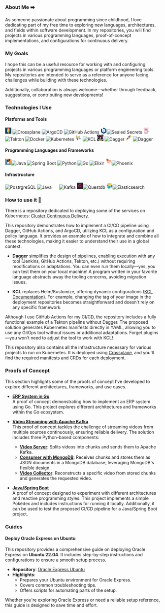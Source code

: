 ### About Me ➡️

As someone passionate about programming since childhood, I love dedicating part of my free time to exploring new languages, architectures, and fields within software development.
In my repositories, you will find projects in various programming languages, proof-of-concept implementations, and configurations for continuous delivery.


### My Goals 
I hope this can be a useful resource for working with and configuring projects in various programming languages or platform engineering tools. My repositories are intended to serve as a reference for anyone facing challenges while building with these technologies.

Additionally, collaboration is always welcome—whether through feedback, suggestions, or contributing new developments!

### Technologies I Use

#### Platforms and Tools
<img src="./images/crossplane-logo.png" alt="Dagger Logo" width="20" height="20"> ![Crossplane](https://img.shields.io/badge/Crossplane-Managed%20Resources-blue)
![ArgoCD](https://img.shields.io/badge/ArgoCD-GitOps-orange?logo=argo)
![GitHub Actions](https://img.shields.io/badge/GitHub_Actions-CI%2FCD-blue?logo=githubactions)
<img src="./images/sealed-secrets-logo.png" alt="Dagger Logo" width="20" height="20">![Sealed Secrets](https://img.shields.io/badge/Sealed_Secrets-Encrypted_Secrets-green)
<img src="./images/tekton-logo.png" alt="Dagger Logo" width="20" height="20"> ![Tekton](https://img.shields.io/badge/Tekton-CI%2FCD-orange)
![Docker](https://img.shields.io/badge/Docker-Container-blue?logo=docker)
![Kubernetes](https://img.shields.io/badge/Kubernetes-Orchestration-blue?logo=kubernetes)
<img src="./images/kcl-logo.jpeg" alt="KCL Logo" width="20" height="20"> ![KCL](https://img.shields.io/badge/KCL-constraint%20based%20record%20&%20functional%20language%20-green)
<img src="./images/dagger-favicon.png" alt="Dagger Logo" width="20" height="20"> ![Dagger](https://img.shields.io/badge/Dagger-Pipelines-black)
<img src="./images/opentelemetry-logo.png" alt="Dagger Logo" width="20" height="20"> ![Dagger](https://img.shields.io/badge/Opentelemetry-Observability-black)


#### Programming Languages and Frameworks
<img src="./images/openjdk-logo.png" alt="Kafka Logo" width="20" height="20">![Java](https://img.shields.io/badge/Java-Programming-red)
![Spring Boot](https://img.shields.io/badge/Spring_Boot-Microservices-green?logo=springboot)
![Python](https://img.shields.io/badge/Python-Scripting-yellow?logo=python)
![Go](https://img.shields.io/badge/Go-Programming-blue?logo=go)
![Elixir](https://img.shields.io/badge/Elixir-Functional-purple?logo=elixir)
<img src="./images/phoenix-logo.png" alt="Phoenix Logo" width="20" height="20">![Phoenix](https://img.shields.io/badge/Phoenix-Web_Framework-orange)

#### Infrastructure
![PostrgreSQL](https://img.shields.io/badge/PostgreSQL-SQL-blue?logo=postgresql)
![Java](https://img.shields.io/badge/MongoDB-No%20SQL-green?logo=mongodb)
<img src="./images/kafka_White on Transparent.png" alt="Kafka Logo" width="20" height="20">![Kafka](https://img.shields.io/badge/Apache%20Kafka-distributed%20event%20streaming-white)
<img src="./images/questdb-logo.png" alt="Questdb Logo" width="20" height="20">![Questdb](https://img.shields.io/badge/Questdb-time%20series-purple)
<img src="./images/elk-logo.png" alt="Questdb Logo" width="20" height="20">![Elasticsearch](https://img.shields.io/badge/Elasticsearch-search%20and%20analytics%20engine-blue)

### How to use it 📘

There is a repository dedicated to deploying some of the services on Kubernetes: [Cluster Continuous Delivery](https://github.com/Javier-Godon/cluster-continuous-delivery). 

This repository demonstrates how to implement a CI/CD pipeline using Dagger, GitHub Actions, and ArgoCD, utilizing KCL as a configuration and policy language. It provides an example of how to integrate and combine all these technologies, making it easier to understand their use in a global context. 

- **[Dagger](https://dagger.io/)** simplifies the design of pipelines, enabling execution with any tool (Jenkins, GitHub Actions, Tekton, etc.) without requiring modifications or adaptations. You can even run them locally—yes, you can test them on your local machine! A program written in your favorite language abstracts away the tooling concerns, avoiding migration issues.  

- **KCL** replaces Helm/Kustomize, offering dynamic configurations ([KCL Documentation](https://www.kcl-lang.io/docs/user_docs/getting-started/intro)). For example, changing the tag of your image in the deployment repositories becomes straightforward and doesn't rely on any specific framework.

Although I use GitHub Actions for my CI/CD, the repository includes a fully functional example of a Tekton pipeline without Dagger. The proposed solution generates Kubernetes manifests directly in YAML, allowing you to use any GitOps tool without issues or additional adaptations. Forget plugins—you won't need to adjust the tool to work with KCL!

This repository also contains all the infrastructure necessary for various projects to run on Kubernetes. It is deployed using [Crossplane](https://www.crossplane.io/), and you'll find the required manifests and CRDs for each deployment.


### Proofs of Concept

This section highlights some of the proofs of concept I’ve developed to explore different architectures, frameworks, and use cases.

- **[ERP System in Go](https://github.com/Javier-Godon/erp-back)**  
  A proof of concept demonstrating how to implement an ERP system using Go. This project explores different architectures and frameworks within the Go ecosystem.

- **[Video Streaming with Apache Kafka](https://github.com/Javier-Godon/multi-video-streaming-with-kafka)**  
  This proof of concept tackles the challenge of streaming videos from multiple sources continuously, ensuring reliable delivery. The solution includes three Python-based components:  
  - [**Video Server**](https://github.com/Javier-Godon/kafka-video-server-python): Splits videos into chunks and sends them to Apache Kafka.  
  - [**Consumer with MongoDB**](https://github.com/Javier-Godon/kafka-video-consumer-mongodb-python): Receives chunks and stores them as JSON documents in a MongoDB database, leveraging MongoDB's flexible design.  
  - [**Video Collector**](https://github.com/Javier-Godon/video-collector-mongodb-python): Reconstructs a specific video from stored chunks and generates the requested video.  

- **[Java/Spring Boot](https://github.com/Javier-Godon/ddd-hexagonal-vertical-slice-cqrs-reactive-kubernetes)**  
  A proof of concept designed to experiment with different architectures and reactive programming styles. This project implements a simple Pokédex and includes instructions for running it locally. Additionally, it can be used to test the proposed CI/CD pipeline for a Java/Spring Boot project.

### Guides

#### Deploy Oracle Express on Ubuntu
This repository provides a comprehensive guide on deploying Oracle Express on **Ubuntu 22.04**. It includes step-by-step instructions and configurations to ensure a smooth setup process.

- **Repository**: [Oracle Express Ubuntu](https://github.com/Javier-Godon/oracle_express_ubuntu)
- **Highlights**:
  - Prepares your Ubuntu environment for Oracle Express.
  - Covers common troubleshooting tips.
  - Offers scripts for automating parts of the setup.

Whether you're exploring Oracle Express or need a reliable setup reference, this guide is designed to save time and effort.  




